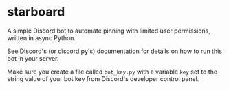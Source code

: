 # starboard
A simple Discord bot to automate pinning with limited user permissions, written in async Python.

See Discord's (or discord.py's) documentation for details on how to run this bot in your server.

Make sure you create a file called `bot_key.py` with a variable `key` set to the string value of your bot key from Discord's developer control panel.
